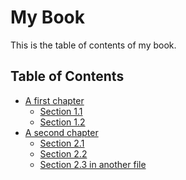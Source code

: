 # My Book

This is the table of contents of my book.

## Table of Contents

- [A first chapter](first-chapter/README.html)
  - [Section 1.1](first-chapter/README.html#subsection)
  - [Section 1.2](first-chapter/README.html#other-subsection)
- [A second chapter](second-chapter/README.html)
  - [Section 2.1](first-chapter/README.html#subsection)
  - [Section 2.2](first-chapter/README.html#other-subsection)
  - [Section 2.3 in another file](first-chapter/otherfile.html)

<!-- :maxLineLen=76:wrap=soft: -->